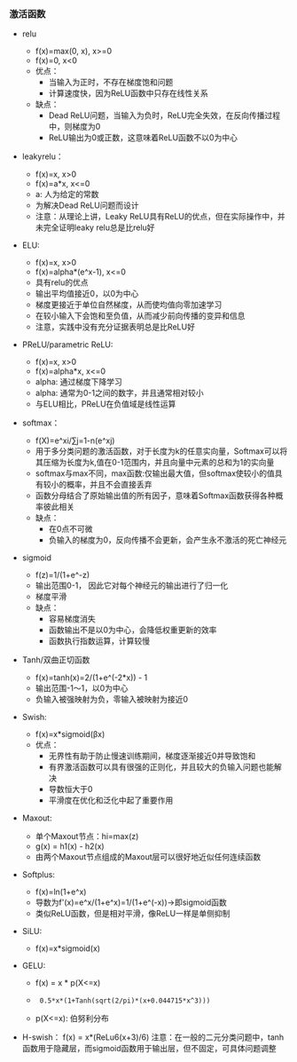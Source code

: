 <!--
 * @Descripttion: 
 * @version: 
 * @Author: jhq
 * @Date: 2022-09-20 23:36:07
 * @LastEditors: Please set LastEditors
 * @LastEditTime: 2023-03-20 18:13:33
-->
### 激活函数
* relu
    - f(x)=max(0, x), x>=0
    - f(x)=0,  x<0
    - 优点：
        * 当输入为正时，不存在梯度饱和问题
        * 计算速度快，因为ReLU函数中只存在线性关系
    - 缺点：
        * Dead ReLU问题，当输入为负时，ReLU完全失效，在反向传播过程中，则梯度为0
        * ReLU输出为0或正数，这意味着ReLU函数不以0为中心

* leakyrelu：
    - f(x)=x,  x>0
    - f(x)=a*x, x<=0
    - a: 人为给定的常数
    - 为解决Dead ReLU问题而设计
    - 注意：从理论上讲，Leaky ReLU具有ReLU的优点，但在实际操作中，并未完全证明leaky relu总是比relu好

* ELU:
    - f(x)=x,  x>0
    - f(x)=alpha*(e^x-1), x<=0
    - 具有relu的优点
    - 输出平均值接近0，以0为中心
    - 梯度更接近于单位自然梯度，从而使均值向零加速学习
    - 在较小输入下会饱和至负值，从而减少前向传播的变异和信息
    - 注意，实践中没有充分证据表明总是比ReLU好

* PReLU/parametric ReLU:
    - f(x)=x,  x>0
    - f(x)=alpha*x,  x<=0
    - alpha: 通过梯度下降学习
    - alpha: 通常为0-1之间的数字，并且通常相对较小
    - 与ELU相比，PReLU在负值域是线性运算

* softmax：
    - f(X)=e^xi/∑j=1-n(e^xj)
    - 用于多分类问题的激活函数，对于长度为k的任意实向量，Softmax可以将其压缩为长度为k,值在0-1范围内，并且向量中元素的总和为1的实向量
    - softmax与max不同，max函数:仅输出最大值，但softmax使较小的值具有较小的概率，并且不会直接丢弃
    - 函数分母结合了原始输出值的所有因子，意味着Softmax函数获得各种概率彼此相关
    - 缺点：
        * 在0点不可微
        * 负输入的梯度为0，反向传播不会更新，会产生永不激活的死亡神经元

* sigmoid
    - f(z)=1/(1+e^-z)
    - 输出范围0-1， 因此它对每个神经元的输出进行了归一化
    - 梯度平滑
    - 缺点：
        * 容易梯度消失
        * 函数输出不是以0为中心，会降低权重更新的效率
        * 函数执行指数运算，计算较慢

* Tanh/双曲正切函数
    - f(x)=tanh(x)=2/(1+e^(-2*x)) - 1
    - 输出范围-1～1，以0为中心
    - 负输入被强映射为负，零输入被映射为接近0

* Swish:
    - f(x)=x*sigmoid(βx)
    - 优点：
        * 无界性有助于防止慢速训练期间，梯度逐渐接近0并导致饱和
        * 有界激活函数可以具有很强的正则化，并且较大的负输入问题也能解决
        * 导数恒大于0
        * 平滑度在优化和泛化中起了重要作用

* Maxout:
    - 单个Maxout节点：hi=max(z)
    - g(x) = h1(x) - h2(x)
    - 由两个Maxout节点组成的Maxout层可以很好地近似任何连续函数

* Softplus:
    - f(x)=ln(1+e^x)
    - 导数为f'(x)=e^x/(1+e^x)=1/(1+e^(-x))->即sigmoid函数
    - 类似ReLU函数，但是相对平滑，像ReLU一样是单侧抑制

* SiLU:
    - f(x)=x*sigmoid(x)

* GELU:
    - f(x) = x * p(X<=x)
    -      0.5*x*(1+Tanh(sqrt(2/pi)*(x+0.044715*x^3)))
    - p(X<=x): 伯努利分布

* H-swish：
    f(x) = x*(ReLu6(x+3)/6)
注意：在一般的二元分类问题中，tanh函数用于隐藏层，而sigmoid函数用于输出层，但不固定，可具体问题调整